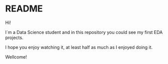 # README

Hi! 

I´m a Data Science student and in this repository you could see my first EDA projects.

I hope you enjoy watching it, at least half as much as I enjoyed doing it.

Wellcome!

